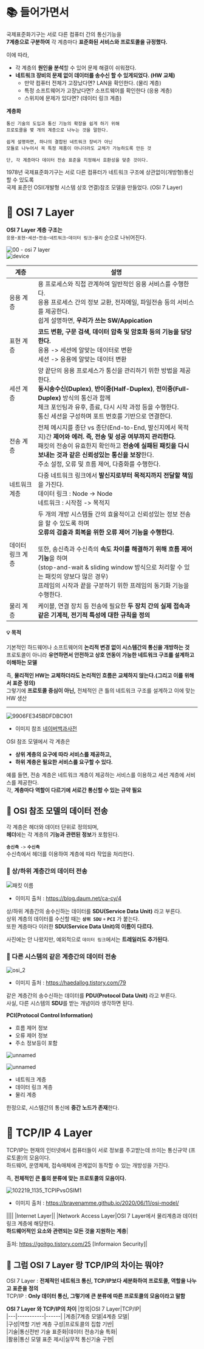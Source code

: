 # 📚 들어가면서   
   
국제표준화기구는 서로 다른 컴퓨터 간의 통신기능을      
**7계층으로 구분하여** 각 계층마다 **표준화된 서비스와 프로토콜을 규정했다.**          
       
이에 따라,          
* 각 계층의 **원인을 분석**할 수 있어 문제 해결이 쉬워졌다.          
* **네트워크 장비의 문제 없이 데이터를 송수신 할 수 있게되었다. (HW 교체)**         
  * 만약 컴퓨터 전체가 고장났다면? LAN을 확인한다. (물리 계층)   
  * 특정 소프트웨어가 고장났다면? 소프트웨어를 확인한다 (응용 계층)   
  * 스위치에 문제가 있다면? (데이터 링크 계층)    
   
**계층화**
```     
통신 기술의 도입과 통신 기능의 확장을 쉽게 하기 위해       
프로토콜을 몇 개의 계층으로 나누는 것을 말한다.         

쉽게 설명하면, 하나의 결합된 네트워크 장비가 아닌    
모듈로 나누어서 꼭 특정 제품이 아니더라도 교체가 가능하도록 만든 것   
   
단, 각 계층마다 데이터 전송 표준을 지정해서 호환성을 맞춘 것이다.     
```  
1978년 국제표준화기구는 서로 다른 컴퓨터가 네트워크 구조에 상관없이(개방형)통신할 수 있도록    
국제 표준인 OSI(개발형 시스템 상호 연결)참조 모델을 만들었다. (OSI 7 Layer)          
      
# 📗 OSI 7 Layer
**OSI 7 Layer 계층 구조는**    
`응용`-`표현`-`세션`-`전송`-`네트워크`-`데이터 링크`-`물리` 순으로 나뉘어진다.  
   
![00 - osi 7 layer](https://user-images.githubusercontent.com/50267433/106346459-bbf9fa00-62fa-11eb-97fd-b9d95b6fa2c4.png)      
![device](https://user-images.githubusercontent.com/50267433/106347520-6fb2b800-6302-11eb-8f63-83aff752038f.png)   
      
       
|계층|설명|
|---|----|
|응용 계층|용 프로세스와 직접 관계하여 일반적인 응용 서비스를 수행한다.<br>응용 프로세스 간의 정보 교환, 전자메일, 파일전송 등의 서비스를 제공한다.<br>쉽게 설명하면, **우리가 쓰는 SW/Appication**|   
|표현 계층| **코드 변환, 구문 검색, 데이터 압축 및 암호화 등의 기능을 담당한다.**<br>응용 -> 세션에 알맞는 데이터로 변환<br>세션 -> 응용에 알맞는 데이터 변환|    
|세션 계층|양 끝단의 응용 프로세스가 통신을 관리하기 위한 방법을 제공한다.<br>**동시송수신(Duplex)**, **반이중(Half-Duplex)**, **전이중(Full-Duplex)** 방식의 통신과 함께<br>체크 포인팅과 유후, 종료, 다시 시작 과정 등을 수행한다.<br>통신 세션을 구성하며 포트 번호를 기반으로 연결한다.
|전송 계층|전체 메시지를 종단 vs 종단(End-to-End, 발신지에서 목적지)간 **제어와 에러. 즉, 전송 및 성공 여부까지 관리한다.**<br>패킷의 전송이 유효한지 확인하고 **전송에 실패된 패킷을 다시 보내는 것과 같은 신뢰성있는 통신을 보장**한다.<br>주소 설정, 오류 및 흐름 제어, 다중화를 수행한다.|
|네트워크 계층|다중 네트워크 링크에서 **발신지로부터 목적지까지 전달할 책임**을 가진다.<br>데이터 링크 : Node -> Node <br>네트워크 : 시작점 -> 목적지|
|데이터 링크 계층|두 개의 개방 시스템들 간의 효율적이고 신뢰성있는 정보 전송을 할 수 있도록 하며<br>**오류의 검출과 회복을 위한 오류 제어 기능을 수행한다.**<br><br>또한, 송신측과 수신측의 **속도 차이를 해결하기 위해 흐름 제어기능**을 하며<br>(stop-and-wait & sliding window 방식으로 처리할 수 있는 패킷의 양보다 많은 경우)<br>프레임의 시작과 끝을 구분하기 위한 프레임의 동기화 기능을 수행한다.|          
|물리 계층|케이블, 연결 장치 등 전송에 필요한 **두 장치 간의 실제 접속과 같은 기계적, 전기적 특성에 대한 규칙을 정의**|        


<h4> 💡 목적 </h4>         
  
기본적인 하드웨어나 소프트웨어의 **논리적 변경 없이 시스템간의 통신을 개방하는 것**                   
프로토콜이 아니라 **유연하면서 안전하고 상호 연동이 가능한 네트워크 구조를 설계하고 이해하는 모델**         
             
즉, **물리적인 HW는 교체하더라도 논리적인 흐름은 교체하지 않는다.(그리고 이를 위해서 표준 정의)**              
그렇기에 **프로토콜 중심이 아닌,** 전체적인 큰 틀의 네트워크 구조를 설계하고 이에 맞는 HW 생산            
  
___   
   
![9906FE345BDFDBC901](https://user-images.githubusercontent.com/50267433/106284548-b4990900-6286-11eb-9d5f-397e55745897.png)       
* 이미지 참조 [네이버백과사전](https://terms.naver.com/entry.nhn?docId=862736&cid=50373&categoryId=50373)     
          
OSI 참조 모델에서 각 계층은      
* **상위 계층의 요구에 따라 서비스를 제공하고,**       
* **하위 계층은 필요한 서비스를 요구할 수 있다.**        
         
예를 들면, 전송 계층은 네트워크 계층이 제공하는 서비스를 이용하고 세션 계층에 서비스를 제공한다.           
각, **계층마다 역할이 다르기에 서로간 통신할 수 있는 규약 필요**       
       
## 📖 OSI 참조 모델의 데이터 전송      
각 계층은 헤더와 데이터 단위로 정의되며,           
**헤더**에는 각 계층의 **기능과 관련된 정보**가 포함된다.       
 
**`송신측`** `->` **`수신측`**      
수신측에서 헤더를 이용하여 계층에 따라 작업을 처리한다.   

### 📄 상/하위 계층간의 데이터 전송    
   
![패킷 이름](https://user-images.githubusercontent.com/50267433/106346712-468f2900-62fc-11eb-924f-fadf285f8327.png)    
* 이미지 출처 : https://blog.daum.net/ca-cy/4    
      
상/하위 계층간의 송수신하는 데이터를 **SDU(Service Data Unit)** 라고 부른다.       
상위 계층의 데이터를 수신할 때는 **`상위 SDU`** `+` **`PCI`** 가 붙는다.       
또한 계층마다 이러한 **SDU(Service Data Unit)의 이름이 다르다.**         
            
사진에는 안 나왔지만, 예외적으로 `데이터 링크`에서는 **트레일러도 추가된다.**                     

### 📄 다른 시스템의 같은 계층간의 데이터 전송    
   
![osi_2](https://user-images.githubusercontent.com/50267433/106346763-a8e82980-62fc-11eb-9e9e-8a9a44742ca4.gif)
* 이미지 출처 : https://haedallog.tistory.com/79   

같은 계층간의 송수신하는 데이터를 **PDU(Protocol Data Unit)** 라고 부른다.       
사실, 다른 시스템의 **SDU**를 받는 개념이라 생각하면 된다.       
     
**PCI(Protocol Control Information)**         
* 흐름 제어 정보
* 오류 제어 정보
* 주소 정보등이 포함 
  
![unnamed](https://user-images.githubusercontent.com/50267433/106347313-dcc54e00-6300-11eb-810b-123b320dc928.jpg)      
  
![unnamed](https://user-images.githubusercontent.com/50267433/106347252-76d8c680-6300-11eb-9b9e-fa1d02e5b40d.png)          

* 네트워크 계층  
* 데이터 링크 계층
* 물리 계층 

한정으로, 시스템간의 통신에 **중간 노드가 존재**한다.           
   
# 📘 TCP/IP 4 Layer     
TCP/IP는 현재의 인터넷에서 컴퓨터들이 서로 정보를 주고받는데 쓰이는 통신규약 (프로토콜)의 모음이다.        
하드웨어, 운영체제, 접속매체에 관계없이 동작할 수 있는 개방성을 가진다.      
     
즉, **전체적인 큰 틀의 분류에 맞는 프로토콜의 모음이다.**          
   
![102219_1135_TCPIPvsOSIM1](https://user-images.githubusercontent.com/50267433/106348074-b0accb80-6306-11eb-8a53-67e1ae14241d.png)     
* 이미지 출처 : https://bravenamme.github.io/2020/06/11/osi-model/

||||
|Internet Layer||
|Network Access Layer|OSI 7 Layer에서 물리계층과 데이터링크 계층에 해당한다.<br>**하드웨어적인 요소와 관련되는 모든 것을 지원하는 계층**|    


출처: https://goitgo.tistory.com/25 [Informaion Security]|


## 🤔 그럼 OSI 7 Layer 랑 TCP/IP의 차이는 뭐야?      
OSI 7 Layer : **전체적인 네트워크 통신, TCP/IP보다 세분화하여 프로토콜, 역할을 나누고 표준을 정의**            
TCP/IP : **Only 데이터 통신, 그렇기에 큰 분류에 따른 프로토콜의 모음이라고 말함**             
       
**OSI 7 Layer 와 TCP/IP의 차이**
|항목|OSI 7 Layer|TCP/IP|    
|---|-----------|------|
|계층|7계층 모델|4계층 모델|		   
|구성|역할 기반 계층 구성|프로토콜의 집합 기반|    
|기술|통신전반 기술 표준화|데이터 전송기술 특화|      
|활용|통신 모델 표준 제시|실무적 통신기술 구현|      
             
